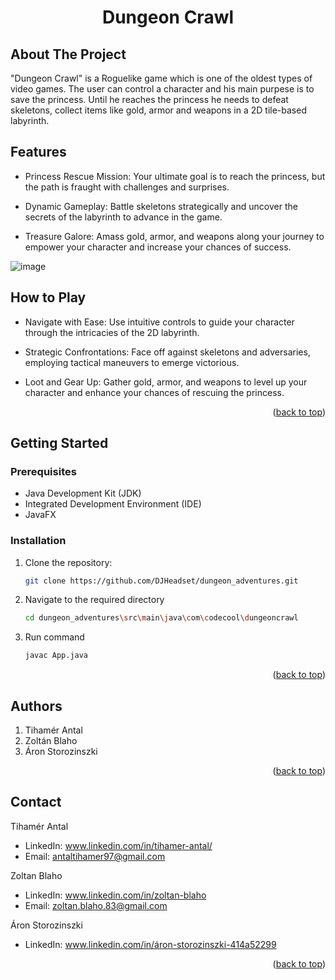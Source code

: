 <h1 align="center">  Dungeon Crawl </h1>
<a name="readme-top"></a>

## About The Project
"Dungeon Crawl" is a Roguelike game which is one of the oldest types of video games.
The user can control a character and his main purpese is to save the princess. 
Until he reaches the princess he needs to defeat skeletons, collect items like gold, armor and weapons in a 2D tile-based labyrinth.  
## Features  

* Princess Rescue Mission: Your ultimate goal is to reach the princess, but the path is fraught with challenges and surprises.

* Dynamic Gameplay: Battle skeletons strategically and uncover the secrets of the labyrinth to advance in the game.

* Treasure Galore: Amass gold, armor, and weapons along your journey to empower your character and increase your chances of success.

![image](https://github.com/DJHeadset/dungeon_adventures/assets/118159451/fb78bc18-11f7-464e-9151-b3145e9e5b75)  

## How to Play  

* Navigate with Ease: Use intuitive controls to guide your character through the intricacies of the 2D labyrinth.

* Strategic Confrontations: Face off against skeletons and adversaries, employing tactical maneuvers to emerge victorious.

* Loot and Gear Up: Gather gold, armor, and weapons to level up your character and enhance your chances of rescuing the princess.

<p align="right">(<a href="#readme-top">back to top</a>)</p>


## Getting Started
### Prerequisites
* Java Development Kit (JDK)  
* Integrated Development Environment (IDE)
* JavaFX
   
### Installation
1. Clone the repository:
   ```sh
   git clone https://github.com/DJHeadset/dungeon_adventures.git
   ```
2. Navigate to the required directory
   ```sh
   cd dungeon_adventures\src\main\java\com\codecool\dungeoncrawl
   ``` 
3. Run command
   ```sh
   javac App.java 
   ```
<p align="right">(<a href="#readme-top">back to top</a>)</p>  

## Authors
1. Tihamér Antal  
2. Zoltán Blaho  
3. Áron Storozinszki
<p align="right">(<a href="#readme-top">back to top</a>)</p>  

## Contact
Tihamér Antal  
* LinkedIn: www.linkedin.com/in/tihamer-antal/  
* Email: antaltihamer97@gmail.com  

Zoltan Blaho  
* LinkedIn: www.linkedin.com/in/zoltan-blaho  
* Email: zoltan.blaho.83@gmail.com  

Áron Storozinszki  
* LinkedIn: www.linkedin.com/in/áron-storozinszki-414a52299
<p align="right">(<a href="#readme-top">back to top</a>)</p> 
